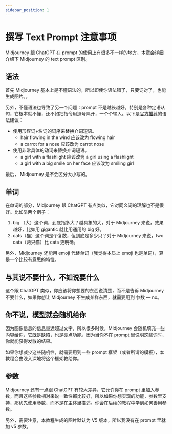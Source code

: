 ```yaml
---
sidebar_position: 1
---
```


# 撰写 Text Prompt 注意事项

Midjourney 跟 ChatGPT 在 prompt 的使用上有很多不一样的地方，本章会详细介绍下 Midjourney 的 text prompt 区别。

## 语法

首先 Midjourney 基本上是不懂语法的，所以即使你语法错了，只要词对了，也能生成图片。。

另外，不懂语法也导致了另一个问题：prompt 不是越长越好。特别是各种定语从句，它根本就不懂，还不如把指令用逗号隔开，一个个输入。以下是[官方推荐](https://docs.google.com/document/d/e/2PACX-1vRHOxyEb-ERGi-BdZM8Z_piEP54m4HwO0z8scjmEurEp2UZVA6rFxvyKd15elYVHUWfP1oSA4CQFwxr/pub?utm_source=docs.google.com&utm_medium=tutorial&utm_campaign=midjourney)的语法建议：

- 使用形容词+名词的词序来替换介词短语。
   - hair flowing in the wind 应该改为 flowing hair
   - a carrot for a nose 应该改为 carrot nose
- 使用非常具体的动词来替换介词短语。
   - a girl with a flashlight 应该改为 a girl using a flashlight
   - a girl with a big smile on her face 应该改为 smiling girl

最后， Midjourney 是不会区分大小写的。

## 单词

在单词的部分，Midjourney 跟 ChatGPT 有点类似，它对同义词的理解也不是很好。比如举两个例子：

1. big （大）这个词，到底指多大？越具象的大，对于 Midjourney 来说，效果越好，比如用 gigantic 就比用通用的 big 好。
2. cats（猫）这个词是个复数，但到底是多少只？对于 Midjourney 来说，two cats（两只猫）比 cats 更明确。

另外，Midjourney 还能用 emoji 代替单词（我觉得本质上 emoji 也是单词），算是一个比较有意思的特性。

## 与其说不要什么，不如说要什么

这个跟 ChatGPT 类似，你应该将你想要的东西说清楚，而不是告诉 Midjourney 不要什么，如果你想让 Midjourney 不生成某样东西，就需要用到 参数 — no。

## 你不说，模型就会随机给你

因为图像信息的信息量远超过文字，所以很多时候，Midjourney 会随机填充一些内容给你，它既是缺陷，也是亮点功能。因为当你不在 prompt 里说明这些词时，你就能获得发散的结果。

如果你想减少这些随机性，就需要用到一些 prompt 框架（或者所谓的模板），本教程会由浅入深地将这个框架教给你。

## 参数

Midjourney 还有一点跟 ChatGPT 有较大差异，它允许你在 prompt 里加入参数，而且这些参数相对来说一致性都比较好，所以如果你想实现的功能，参数里支持，那优先使用参数，而不是在主体里描述。你会在后续的教程中学到如何善用参数。

另外，需要注意，本教程生成的图片默认为 V5 版本，所以我没有在 prompt 里就加 v5 参数。

